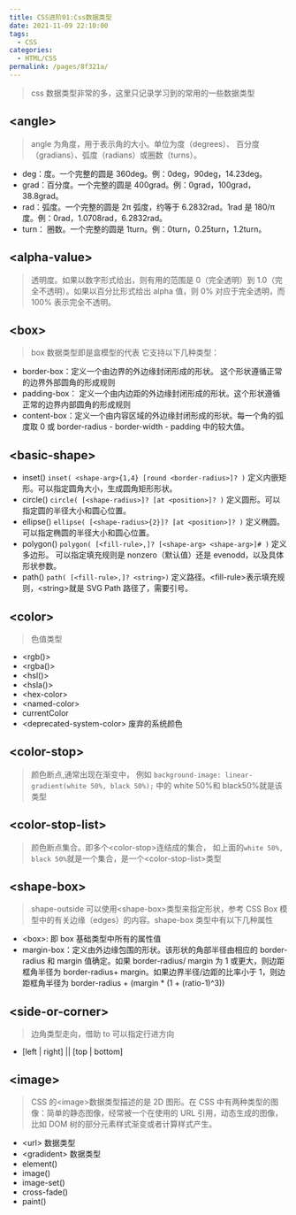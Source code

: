 ```yaml
---
title: CSS进阶01:Css数据类型
date: 2021-11-09 22:10:00
tags: 
  - CSS
categories: 
  - HTML/CSS
permalink: /pages/8f321a/
---
```


> css 数据类型非常的多，这里只记录学习到的常用的一些数据类型

## \<angle>

> angle 为角度，用于表示角的大小。单位为度（degrees）、 百分度（gradians）、弧度（radians）或圈数（turns）。

- deg：度。一个完整的圆是 360deg。例：0deg，90deg，14.23deg。
- grad：百分度。一个完整的圆是 400grad。例：0grad，100grad，38.8grad。
- rad：弧度。一个完整的圆是 2π 弧度，约等于 6.2832rad。1rad 是 180/π 度。例：0rad，1.0708rad，6.2832rad。
- turn： 圈数。一个完整的圆是 1turn。例：0turn，0.25turn，1.2turn。

## \<alpha-value>

> 透明度。如果以数字形式给出，则有用的范围是 0（完全透明）到 1.0（完全不透明）。如果以百分比形式给出 alpha 值，则 0% 对应于完全透明，而 100% 表示完全不透明。

## \<box>

> box 数据类型即是盒模型的代表 它支持以下几种类型：

- border-box：定义一个由边界的外边缘封闭形成的形状。 这个形状遵循正常的边界外部圆角的形成规则
- padding-box： 定义一个由内边距的外边缘封闭形成的形状。这个形状遵循正常的边界内部圆角的形成规则
- content-box：定义一个由内容区域的外边缘封闭形成的形状。每一个角的弧度取 0 或 border-radius - border-width - padding 中的较大值。

## \<basic-shape>

- inset()
  `inset( <shape-arg>{1,4} [round <border-radius>]? )`
  定义内嵌矩形。可以指定圆角大小，生成圆角矩形形状。
- circle()
  `circle( [<shape-radius>]? [at <position>]? )`
  定义圆形。可以指定圆的半径大小和圆心位置。
- ellipse()
  `ellipse( [<shape-radius>{2}]? [at <position>]? )`
  定义椭圆。可以指定椭圆的半径大小和圆心位置。
- polygon()
  `polygon( [<fill-rule>,]? [<shape-arg> <shape-arg>]# )`
  定义多边形。 可以指定填充规则是 nonzero（默认值）还是 evenodd，以及具体形状参数。
- path()
  `path( [<fill-rule>,]? <string>)`
  定义路径。\<fill-rule>表示填充规则，\<string>就是 SVG Path 路径了，需要引号。

## \<color>

> 色值类型

- \<rgb()>
- \<rgba()>
- \<hsl()>
- \<hsla()>
- \<hex-color>
- \<named-color>
- currentColor
- \<deprecated-system-color> 废弃的系统颜色

## \<color-stop>

> 颜色断点,通常出现在渐变中， 例如 `background-image: linear-gradient(white 50%, black 50%);` 中的 white 50%和 black50%就是该类型

## \<color-stop-list>

> 颜色断点集合。即多个\<color-stop>连结成的集合， 如上面的`white 50%, black 50%`就是一个集合，是一个\<color-stop-list>类型

## \<shape-box>

> shape-outside 可以使用\<shape-box>类型来指定形状，参考 CSS Box 模型中的有关边缘（edges）的内容。shape-box 类型中有以下几种属性

- \<box>: 即 box 基础类型中所有的属性值
- margin-box：定义由外边缘包围的形状。该形状的角部半径由相应的 border-radius 和 margin 值确定。如果 border-radius/ margin 为 1 或更大，则边距框角半径为 border-radius+ margin。如果边界半径/边距的比率小于 1，则边距框角半径为 border-radius + (margin \* (1 + (ratio-1)^3))

## \<side-or-corner>

> 边角类型走向，借助 to 可以指定行进方向

- [left | right] || [top | bottom]

## \<image>

> CSS 的\<image>数据类型描述的是 2D 图形。在 CSS 中有两种类型的图像：简单的静态图像，经常被一个在使用的 URL 引用，动态生成的图像，比如 DOM 树的部分元素样式渐变或者计算样式产生。

- \<url> 数据类型
- \<gradident> 数据类型
- element()
- image()
- image-set()
- cross-fade()
- paint()
